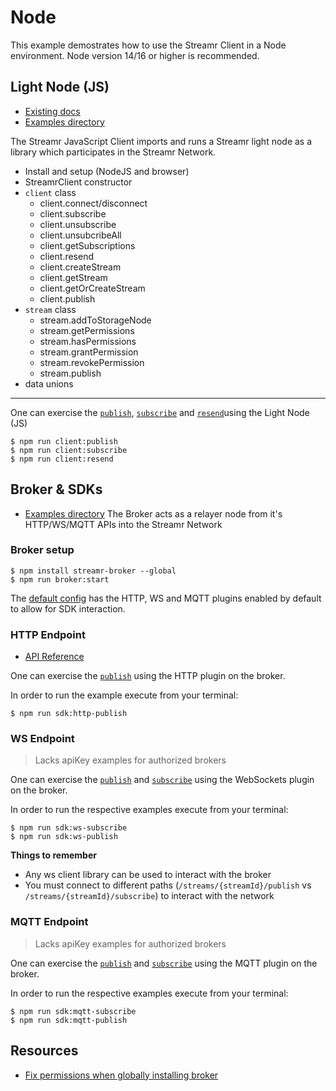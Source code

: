# Node

This example demostrates how to use the Streamr Client in a Node environment. Node version 14/16 or higher is recommended.

## Light Node (JS)
- [Existing docs](https://github.com/streamr-dev/network-monorepo/blob/main/packages/client/README.md)
- [Examples directory](https://github.com/streamr-dev/examples/blob/ECODR-34-broker-and-client/NodeJs/src/client/)

The Streamr JavaScript Client imports and runs a Streamr light node as a library which participates in the Streamr Network.

- Install and setup (NodeJS and browser)
- StreamrClient constructor 
- `client` class
    - client.connect/disconnect
    - client.subscribe
    - client.unsubscribe
    - client.unsubcribeAll
    - client.getSubscriptions
    - client.resend 
    - client.createStream 
    - client.getStream 
    - client.getOrCreateStream
    - client.publish
- `stream` class
    - stream.addToStorageNode
    - stream.getPermissions
    - stream.hasPermissions
    - stream.grantPermission
    - stream.revokePermission
    - stream.publish
- data unions 
______________________________________________________

One can exercise the [`publish`](https://github.com/streamr-dev/examples/blob/ECODR-34-broker-and-client/NodeJs/src/client/publish.js), [`subscribe`](https://github.com/streamr-dev/examples/blob/ECODR-34-broker-and-client/NodeJs/src/client/subscribe.js) and [`resend`](https://github.com/streamr-dev/examples/blob/ECODR-34-broker-and-client/NodeJs/src/client/resend.js)using the Light Node (JS)

```shell
$ npm run client:publish
$ npm run client:subscribe
$ npm run client:resend
```

## Broker & SDKs
- [Examples directory](https://github.com/streamr-dev/examples/blob/ECODR-34-broker-and-client/NodeJs/src/broker/)
The Broker acts as a relayer node from it's HTTP/WS/MQTT APIs into the Streamr Network
### Broker setup
```shell
$ npm install streamr-broker --global
$ npm run broker:start
```
The [default config](https://github.com/streamr-dev/examples/blob/ECODR-34-broker-and-client/NodeJs/broker-config.json) has the HTTP, WS and MQTT plugins enabled by default to allow for SDK interaction.

### HTTP Endpoint
- [API Reference](https://api-explorer.streamr.com/)

One can exercise the [`publish`](https://github.com/streamr-dev/examples/blob/ECODR-34-broker-and-client/NodeJs/src/broker/http-publish.js) using the HTTP plugin on the broker. 


In order to run the example execute from your terminal:
```shell
$ npm run sdk:http-publish
```

### WS Endpoint
> Lacks apiKey examples for authorized brokers

One can exercise the [`publish`](https://github.com/streamr-dev/examples/blob/ECODR-34-broker-and-client/NodeJs/src/broker/ws-publish.js) and [`subscribe`](https://github.com/streamr-dev/examples/blob/ECODR-34-broker-and-client/NodeJs/src/broker/ws-subscribe.js) using the WebSockets plugin on the broker. 

In order to run the respective examples execute from your terminal:
```shell
$ npm run sdk:ws-subscribe
$ npm run sdk:ws-publish
```

**Things to remember**
- Any ws client library can be used to interact with the broker
- You must connect to different paths (`/streams/{streamId}/publish` vs `/streams/{streamId}/subscribe`) to interact with the network

### MQTT Endpoint
> Lacks apiKey examples for authorized brokers

One can exercise the [`publish`](https://github.com/streamr-dev/examples/blob/ECODR-34-broker-and-client/NodeJs/src/broker/mqtt-publish.js) and [`subscribe`](https://github.com/streamr-dev/examples/blob/ECODR-34-broker-and-client/NodeJs/src/broker/mqtt-subscribe.js) using the MQTT plugin on the broker. 

In order to run the respective examples execute from your terminal:
```shell
$ npm run sdk:mqtt-subscribe
$ npm run sdk:mqtt-publish
```

## Resources
- [Fix permissions when globally installing broker](https://docs.npmjs.com/resolving-eacces-permissions-errors-when-installing-packages-globally)